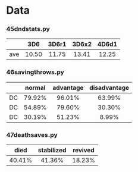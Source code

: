 # Data

### 45dndstats.py

|       |   3D6 | 3D6r1 | 3D6x2 | 4D6d1 |
|:-----:|:-----:|:-----:|:-----:|:-----:|
|   ave | 10.50 | 11.75 | 13.41 | 12.25 |


### 46savingthrows.py
|    |       normal |     advantage | disadvantage |
|:--:|:------------:|:-------------:|:------------:|
| DC |       79.92% |        96.01% |       63.99% |
| DC |       54.89% |        79.60% |       30.30% |
| DC |       30.19% |        51.23% |        8.99% |


### 47deathsaves.py 
|       died | stabilized |    revived |
|:----------:|:----------:|:----------:|
|     40.41% |     41.36% |     18.23% |